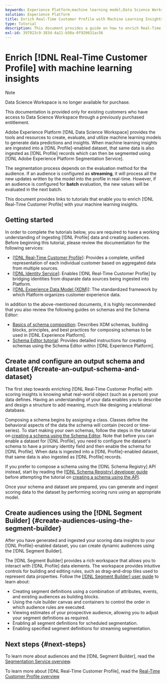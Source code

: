 ```yaml
---
keywords: Experience Platform;machine learning model;Data Science Workspace;Real-Time Customer Profile;popular topics;machine learning insights
solution: Experience Platform
title: Enrich Real-Time Customer Profile with Machine Learning Insights
type: Tutorial
description: This document provides a guide on how to enrich Real-Time Customer Profile with machine learning insights.
exl-id: 397023c9-383d-4a21-b58a-0f920631ac56
---
```

# Enrich [!DNL Real-Time Customer Profile] with machine learning insights

>[!NOTE]
>
>Data Science Workspace is no longer available for purchase.
>
>This documentation is provided only for existing customers who have access to Data Science Workspace through a previously purchased entitlement.

Adobe Experience Platform [!DNL Data Science Workspace] provides the tools and resources to create, evaluate, and utilize machine learning models to generate data predictions and insights. When machine learning insights are ingested into a [!DNL Profile]-enabled dataset, that same data is also ingested as [!DNL Profile] records which can then be segmented using [!DNL Adobe Experience Platform Segmentation Service]. 

The segmentation process depends on the evaluation method for the audience. If an audience is configured as **streaming**, it will process all the new updates written by the model into the profile in real-time. However, if an audience is configured for **batch** evaluation, the new values will be evaluated in the next batch.

This document provides links to tutorials that enable you to enrich [!DNL Real-Time Customer Profile] with your machine learning insights.

## Getting started

In order to complete the tutorials below, you are required to have a working understanding of ingesting [!DNL Profile] data and creating audiences. Before beginning this tutorial, please review the documentation for the following services:

- [[!DNL Real-Time Customer Profile]](../../profile/home.md): Provides a complete, unified representation of each individual customer based on aggregated data from multiple sources.
- [[!DNL Identity Service]](../../identity-service/home.md): Enables [!DNL Real-Time Customer Profile] by bridging identities from disparate data sources being ingested into Platform.
- [[!DNL Experience Data Model (XDM)]](../../xdm/home.md): The standardized framework by which Platform organizes customer experience data.

In addition to the above-mentioned documents, it is highly recommended that you also review the following guides on schemas and the Schema Editor:

- [Basics of schema composition](../../xdm/schema/composition.md): Describes XDM schemas, building blocks, principles, and best practices for composing schemas to be used in [!DNL Experience Platform].
- [Schema Editor tutorial](../../xdm/tutorials/create-schema-ui.md): Provides detailed instructions for creating schemas using the Schema Editor within [!DNL Experience Platform].

## Create and configure an output schema and dataset {#create-an-output-schema-and-dataset}

The first step towards enriching [!DNL Real-Time Customer Profile] with scoring insights is knowing what real-world object (such as a person) your data defines. Having an understanding of your data enables you to describe and design a structure to add meaning, much like designing a relational database.

Composing a schema begins by assigning a class. Classes define the behavioral aspects of the data the schema will contain (record or time-series). To start making your own schemas, follow the steps in the tutorial on [creating a schema using the Schema Editor](../../xdm/tutorials/create-schema-ui.md). Note that before you can enable a dataset for [!DNL Profile], you need to configure the dataset's schema to have a primary identity field and then enable the schema for [!DNL Profile]. When data is ingested into a [!DNL Profile]-enabled dataset, that same data is also ingested as [!DNL Profile] records. 

If you prefer to compose a schema using the [!DNL Schema Registry] API instead, start by reading the [[!DNL Schema Registry] developer guide](../../xdm/api/getting-started.md) before attempting the tutorial on [creating a schema using the API](../../xdm/tutorials/create-schema-api.md).

Once your schema and dataset are prepared, you can generate and ingest scoring data to the dataset by performing scoring runs using an appropriate model.

## Create audiences using the [!DNL Segment Builder] {#create-audiences-using-the-segment-builder}

After you have generated and ingested your scoring data insights to your [!DNL Profile]-enabled dataset, you can create dynamic audiences using the [!DNL Segment Builder]. 

The [!DNL Segment Builder] provides a rich workspace that allows you to interact with [!DNL Profile] data elements. The workspace provides intuitive controls for building and editing rules, such as drag-and-drop tiles used to represent data properties. Follow the [[!DNL Segment Builder] user guide](../../segmentation/ui/segment-builder.md) to learn about:

- Creating segment definitions using a combination of attributes, events, and existing audiences as building blocks.  
- Using the rule builder canvas and containers to control the order in which audience rules are executed.
- Viewing estimates of your prospective audience, allowing you to adjust your segment definitions as required.
- Enabling all segment definitions for scheduled segmentation.
- Enabling specified segment definitions for streaming segmentation.

## Next steps {#next-steps}

To learn more about audiences and the [!DNL Segment Builder], read the [Segmentation Service overview](../../segmentation/home.md).

To learn more about [!DNL Real-Time Customer Profile], read the [Real-Time Customer Profile overview](../../profile/home.md)
